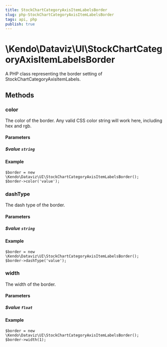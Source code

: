 ```yaml
---
title: StockChartCategoryAxisItemLabelsBorder
slug: php-StockChartCategoryAxisItemLabelsBorder
tags: api, php
publish: true
---
```


# \Kendo\Dataviz\UI\StockChartCategoryAxisItemLabelsBorder

A PHP class representing the border setting of StockChartCategoryAxisItemLabels.


## Methods

### color
The color of the border. Any valid CSS color string will work here, including hex and rgb.
#### Parameters

##### $value `string`



#### Example 
    $border = new \Kendo\Dataviz\UI\StockChartCategoryAxisItemLabelsBorder();
    $border->color('value');

### dashType
The dash type of the border.
#### Parameters

##### $value `string`



#### Example 
    $border = new \Kendo\Dataviz\UI\StockChartCategoryAxisItemLabelsBorder();
    $border->dashType('value');

### width
The width of the border.
#### Parameters

##### $value `float`



#### Example 
    $border = new \Kendo\Dataviz\UI\StockChartCategoryAxisItemLabelsBorder();
    $border->width(1);

